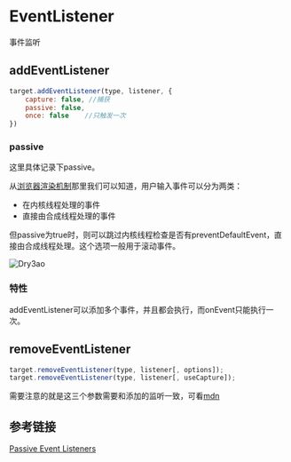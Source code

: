 # EventListener

事件监听

## addEventListener

```js
target.addEventListener(type, listener, {
    capture: false, //捕获
    passive: false, 
    once: false    //只触发一次
})
```

### passive

这里具体记录下passive。

从[浏览器渲染机制](/brower/render.html#chrome线程化渲染框架)那里我们可以知道，用户输入事件可以分为两类：

- 在内核线程处理的事件
- 直接由合成线程处理的事件

但passive为true时，则可以跳过内核线程检查是否有preventDefaultEvent，直接由合成线程处理。这个选项一般用于滚动事件。

![Dry3ao](https://zhuduanlei-1256381138.cos.ap-guangzhou.myqcloud.com/uPic/Dry3ao.png)

### 特性

addEventListener可以添加多个事件，并且都会执行，而onEvent只能执行一次。

## removeEventListener

```js
target.removeEventListener(type, listener[, options]);
target.removeEventListener(type, listener[, useCapture]);
```

需要注意的就是这三个参数需要和添加的监听一致，可看[mdn](https://developer.mozilla.org/zh-CN/docs/Web/API/EventTarget/removeEventListener)

## 参考链接

[Passive Event Listeners](https://blog.csdn.net/dj0379/article/details/52883315)